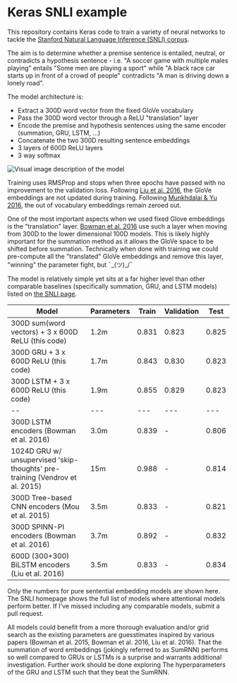 # Keras SNLI example

This repository contains Keras code to train a variety of neural networks to tackle the [Stanford Natural Language Inference (SNLI) corpus](http://nlp.stanford.edu/projects/snli/).

The aim is to determine whether a premise sentence is entailed, neutral, or contradicts a hypothesis sentence - i.e. "A soccer game with multiple males playing" entails "Some men are playing a sport" while "A black race car starts up in front of a crowd of people" contradicts "A man is driving down a lonely road".

The model architecture is:

+ Extract a 300D word vector from the fixed GloVe vocabulary
+ Pass the 300D word vector through a ReLU "translation" layer
+ Encode the premise and hypothesis sentences using the same encoder (summation, GRU, LSTM, ...)
+ Concatenate the two 300D resulting sentence embeddings
+ 3 layers of 600D ReLU layers
+ 3 way softmax

![Visual image description of the model](https://rawgit.com/Smerity/keras_snli/master/snli_model.svg)

Training uses RMSProp and stops when three epochs have passed with no improvement to the validation loss.
Following [Liu et al. 2016](http://arxiv.org/abs/1605.09090), the GloVe embeddings are not updated during training.
Following [Munkhdalai & Yu 2016](http://arxiv.org/abs/1607.04315), the out of vocabulary embeddings remain zeroed out.

One of the most important aspects when we used fixed Glove embeddings is the "translation" layer.
[Bowman et al. 2016](http://nlp.stanford.edu/pubs/snli_paper.pdf) use such a layer when moving from 300D to the lower dimensional 100D models.
This is likely highly important for the summation method as it allows the GloVe space to be shifted before summation.
Technically when done with training we could pre-compute all the "translated" GloVe embeddings and remove this layer, "winning" the parameter fight, but ¯\_(ツ)_/¯

The model is relatively simple yet sits at a far higher level than other comparable baselines (specifically summation, GRU, and LSTM models) listed on [the SNLI page](http://nlp.stanford.edu/projects/snli/).

Model                                              | Parameters | Train  | Validation | Test
---                                                | ---        | ---    | ---        | ---
300D sum(word vectors) + 3 x 600D ReLU (this code) | 1.2m       | 0.831  | 0.823      | 0.825
300D GRU + 3 x 600D ReLU (this code)               | 1.7m       | 0.843  | 0.830      | 0.823
300D LSTM + 3 x 600D ReLU (this code)              | 1.9m       | 0.855  | 0.829      | 0.823
--                                                | ---        | ---    | ---        | ---
300D LSTM encoders (Bowman et al. 2016)            | 3.0m       | 0.839  | -          | 0.806
1024D GRU w/ unsupervised 'skip-thoughts' pre-training (Vendrov et al. 2015) | 15m | 0.988 | - | 0.814
300D Tree-based CNN encoders (Mou et al. 2015)     | 3.5m       | 0.833  | -          | 0.821
300D SPINN-PI encoders (Bowman et al. 2016)        | 3.7m       | 0.892  | -          | 0.832
600D (300+300) BiLSTM encoders (Liu et al. 2016)   | 3.5m       | 0.833  | -          | 0.834

Only the numbers for pure sentential embedding models are shown here.
The SNLI homepage shows the full list of models where attentional models perform better.
If I've missed including any comparable models, submit a pull request.

All models could benefit from a more thorough evaluation and/or grid search as the existing parameters are guesstimates inspired by various papers (Bowman et al. 2015, Bowman et al. 2016, Liu et al. 2016).
That the summation of word embeddings (jokingly referred to as SumRNN) performs so well compared to GRUs or LSTMs is a surprise and warrants additional investigation.
Further work should be done exploring The hyperparameters of the GRU and LSTM such that they beat the SumRNN.
